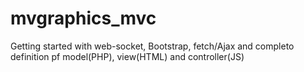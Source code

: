 # mvgraphics_mvc
Getting started with web-socket, Bootstrap, fetch/Ajax and completo definition pf model(PHP), view(HTML) and controller(JS)
